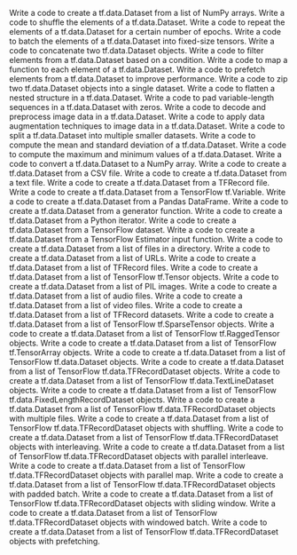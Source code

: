 Write a code to create a tf.data.Dataset from a list of NumPy arrays.
Write a code to shuffle the elements of a tf.data.Dataset.
Write a code to repeat the elements of a tf.data.Dataset for a certain number of epochs.
Write a code to batch the elements of a tf.data.Dataset into fixed-size tensors.
Write a code to concatenate two tf.data.Dataset objects.
Write a code to filter elements from a tf.data.Dataset based on a condition.
Write a code to map a function to each element of a tf.data.Dataset.
Write a code to prefetch elements from a tf.data.Dataset to improve performance.
Write a code to zip two tf.data.Dataset objects into a single dataset.
Write a code to flatten a nested structure in a tf.data.Dataset.
Write a code to pad variable-length sequences in a tf.data.Dataset with zeros.
Write a code to decode and preprocess image data in a tf.data.Dataset.
Write a code to apply data augmentation techniques to image data in a tf.data.Dataset.
Write a code to split a tf.data.Dataset into multiple smaller datasets.
Write a code to compute the mean and standard deviation of a tf.data.Dataset.
Write a code to compute the maximum and minimum values of a tf.data.Dataset.
Write a code to convert a tf.data.Dataset to a NumPy array.
Write a code to create a tf.data.Dataset from a CSV file.
Write a code to create a tf.data.Dataset from a text file.
Write a code to create a tf.data.Dataset from a TFRecord file.
Write a code to create a tf.data.Dataset from a TensorFlow tf.Variable.
Write a code to create a tf.data.Dataset from a Pandas DataFrame.
Write a code to create a tf.data.Dataset from a generator function.
Write a code to create a tf.data.Dataset from a Python iterator.
Write a code to create a tf.data.Dataset from a TensorFlow dataset.
Write a code to create a tf.data.Dataset from a TensorFlow Estimator input function.
Write a code to create a tf.data.Dataset from a list of files in a directory.
Write a code to create a tf.data.Dataset from a list of URLs.
Write a code to create a tf.data.Dataset from a list of TFRecord files.
Write a code to create a tf.data.Dataset from a list of TensorFlow tf.Tensor objects.
Write a code to create a tf.data.Dataset from a list of PIL images.
Write a code to create a tf.data.Dataset from a list of audio files.
Write a code to create a tf.data.Dataset from a list of video files.
Write a code to create a tf.data.Dataset from a list of TFRecord datasets.
Write a code to create a tf.data.Dataset from a list of TensorFlow tf.SparseTensor objects.
Write a code to create a tf.data.Dataset from a list of TensorFlow tf.RaggedTensor objects.
Write a code to create a tf.data.Dataset from a list of TensorFlow tf.TensorArray objects.
Write a code to create a tf.data.Dataset from a list of TensorFlow tf.data.Dataset objects.
Write a code to create a tf.data.Dataset from a list of TensorFlow tf.data.TFRecordDataset objects.
Write a code to create a tf.data.Dataset from a list of TensorFlow tf.data.TextLineDataset objects.
Write a code to create a tf.data.Dataset from a list of TensorFlow tf.data.FixedLengthRecordDataset objects.
Write a code to create a tf.data.Dataset from a list of TensorFlow tf.data.TFRecordDataset objects with multiple files.
Write a code to create a tf.data.Dataset from a list of TensorFlow tf.data.TFRecordDataset objects with shuffling.
Write a code to create a tf.data.Dataset from a list of TensorFlow tf.data.TFRecordDataset objects with interleaving.
Write a code to create a tf.data.Dataset from a list of TensorFlow tf.data.TFRecordDataset objects with parallel interleave.
Write a code to create a tf.data.Dataset from a list of TensorFlow tf.data.TFRecordDataset objects with parallel map.
Write a code to create a tf.data.Dataset from a list of TensorFlow tf.data.TFRecordDataset objects with padded batch.
Write a code to create a tf.data.Dataset from a list of TensorFlow tf.data.TFRecordDataset objects with sliding window.
Write a code to create a tf.data.Dataset from a list of TensorFlow tf.data.TFRecordDataset objects with windowed batch.
Write a code to create a tf.data.Dataset from a list of TensorFlow tf.data.TFRecordDataset objects with prefetching.
